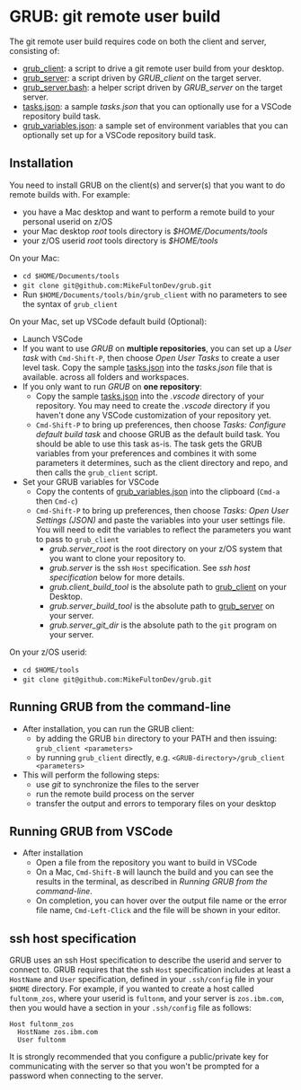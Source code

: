 # GRUB: git remote user build

The git remote user build requires code on both the client and server, consisting of:

- [grub_client](bin/grub_client): a script to drive a git remote user build from your desktop.
- [grub_server](bin/grub_server): a script driven by *GRUB_client* on the target server.
- [grub_server.bash](bin/grub_server.bash): a helper script driven by *GRUB_server* on the target server.
- [tasks.json](sample/tasks.json): a sample *tasks.json* that you can optionally use for a VSCode repository build task.
- [grub_variables.json](sample/grub_variables.json): a sample set of environment variables that you can optionally set up for a VSCode repository build task.

## Installation

You need to install GRUB on the client(s) and server(s) that you want to do remote builds with.
For example:

- you have a Mac desktop and want to perform a remote build to your personal userid on z/OS
- your Mac desktop *root* tools directory is *$HOME/Documents/tools*
- your z/OS userid *root* tools directory is *$HOME/tools*

On your Mac:

- `cd $HOME/Documents/tools`
- `git clone git@github.com:MikeFultonDev/grub.git`
- Run `$HOME/Documents/tools/bin/grub_client` with no parameters to see the syntax of `grub_client`

On your Mac, set up VSCode default build (Optional):

- Launch VSCode
- If you want to use *GRUB* on **multiple repositories**, you can set up a *User task* with `Cmd-Shift-P`, then choose *Open User Tasks* to create a user level task. Copy the sample [tasks.json](sample/tasks.json) into the *tasks.json* file that is available.
across all folders and workspaces.
- If you only want to run *GRUB* on **one repository**:
  - Copy the sample [tasks.json](sample/tasks.json) into the *.vscode* directory of your repository. You may need to create the *.vscode* directory if you haven't done any VSCode customization of your repository yet.
  - `Cmd-Shift-P` to bring up preferences, then choose *Tasks: Configure default build task* and choose GRUB as the default build task. You should be able to use this task as-is.
  The task gets the GRUB variables from your preferences and combines it with some parameters it determines, such as the client directory and repo, and then calls the `grub_client` script.
- Set your GRUB variables for VSCode
  - Copy the contents of [grub_variables.json](sample/grub_variables.json) into the clipboard (`Cmd-a` then `Cmd-c`)
  - `Cmd-Shift-P` to bring up preferences, then choose *Tasks: Open User Settings (JSON)* and paste the variables into your user settings file. You will need to edit the variables to reflect the parameters you want to pass to `grub_client`
    - *grub.server_root* is the root directory on your z/OS system that you want to clone your repository to.
    - *grub.server* is the ssh `Host` specification. See *ssh host specification* below for more details.
    - *grub.client_build_tool* is the absolute path to [grub_client](bin/grub_client) on your Desktop.
    - *grub.server_build_tool* is the absolute path to [grub_server](bin/grub_server) on your server.
    - *grub.server_git_dir* is the absolute path to the `git` program on your server.

On your z/OS userid:

- `cd $HOME/tools`
- `git clone git@github.com:MikeFultonDev/grub.git`

## Running GRUB from the command-line

- After installation, you can run the GRUB client:
  - by adding the GRUB `bin` directory to your PATH and then issuing: `grub_client <parameters>`
  - by running `grub_client` directly, e.g. `<GRUB-directory>/grub_client <parameters>`
- This will perform the following steps:
  - use *git* to synchronize the files to the server
  - run the remote build process on the server
  - transfer the output and errors to temporary files on your desktop

## Running GRUB from VSCode

- After installation
  - Open a file from the repository you want to build in VSCode
  - On a Mac, `Cmd-Shift-B` will launch the build and you can see the results in the terminal, as described in *Running GRUB from the command-line*.
  - On completion, you can hover over the output file name or the error file name, `Cmd-Left-Click` and the file will be shown in your editor.

## ssh host specification

GRUB uses an ssh Host specification to describe the userid and server to connect to. GRUB requires that the ssh `Host` specification includes at least a `HostName` and `User` specification, defined in your `.ssh/config` file in your `$HOME` directory. For example, if you wanted to create a host called `fultonm_zos`, where your userid is `fultonm`, and your server is `zos.ibm.com`, then you would have a section in your `.ssh/config` file as follows:

```(config)
Host fultonm_zos
  HostName zos.ibm.com
  User fultonm
```

It is strongly recommended that you configure a public/private key for communicating with the
server so that you won't be prompted for a password when connecting to the server.
